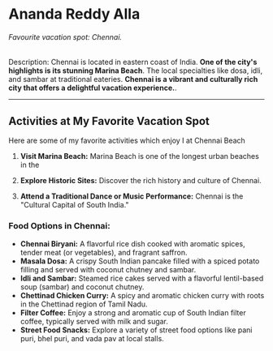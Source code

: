 # Ananda Reddy Alla

######  Favourite vacation spot: Chennai.

Description: Chennai is located in eastern coast of India. **One of the city's highlights is its stunning Marina Beach**. The local specialties like dosa, idli, and sambar at traditional eateries. **Chennai is a vibrant and culturally rich city that offers a delightful vacation experience.**.

---
## Activities at My Favorite Vacation Spot

Here are some of my favorite activities which enjoy I at Chennai Beach

1. **Visit Marina Beach:** Marina Beach is one of the longest urban beaches in the 

2. **Explore Historic Sites:**  Discover the rich history and culture of Chennai.


3. **Attend a Traditional Dance or Music Performance:** Chennai is the "Cultural Capital of South India."

### Food Options in Chennai:

- **Chennai Biryani:** A flavorful rice dish cooked with aromatic spices, tender meat (or vegetables), and fragrant saffron.
- **Masala Dosa:** A crispy South Indian pancake filled with a spiced potato filling and served with coconut chutney and sambar.
- **Idli and Sambar:** Steamed rice cakes served with a flavorful lentil-based soup (sambar) and coconut chutney.
- **Chettinad Chicken Curry:** A spicy and aromatic chicken curry with roots in the Chettinad region of Tamil Nadu.
- **Filter Coffee:** Enjoy a strong and aromatic cup of South Indian filter coffee, typically served with milk and sugar.
- **Street Food Snacks:** Explore a variety of street food options like pani puri, bhel puri, and vada pav at local stalls.



